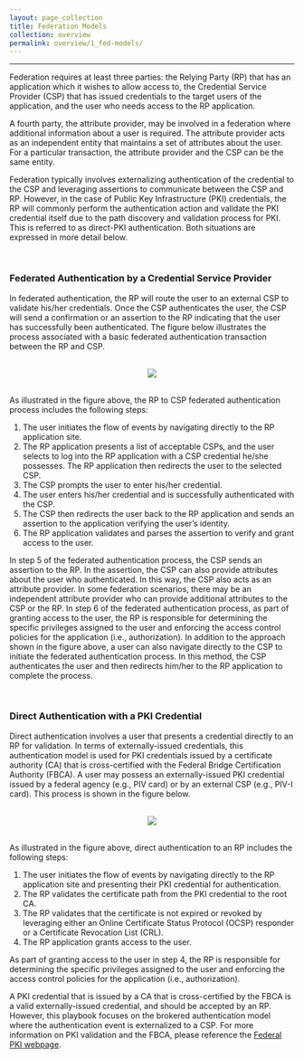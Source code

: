 ```yaml
---
layout: page_collection
title: Federation Models
collection: overview
permalink: overview/1_fed-models/
---
```

<script>
$(function() {
  $( "#accordion" ).accordion({
    heightStyle: "content",
    collapsible: "true",
    active: "false"
  });
});
</script>
---------------------------------------

Federation requires at least three parties: the Relying Party (RP) that has an application which it wishes to allow access to, the Credential Service Provider (CSP) that has issued credentials to the target users of the application, and the user who needs access to the RP application. 

A fourth party, the attribute provider, may be involved in a federation where additional information about a user is required. The attribute provider acts as an independent entity that maintains a set of attributes about the user. For a particular transaction, the attribute provider and the CSP can be the same entity.

Federation typically involves externalizing authentication of the credential to the CSP and leveraging assertions to communicate between the CSP and RP. However, in the case of Public Key Infrastructure (PKI) credentials, the RP will commonly perform the authentication action and validate the PKI credential itself due to the path discovery and validation process for PKI. This is referred to as direct-PKI authentication. Both situations are expressed in more detail below.

<br>

### Federated Authentication by a Credential Service Provider

In federated authentication, the RP will route the user to an external CSP to validate his/her credentials. Once the CSP authenticates the user, the CSP will send a confirmation or an assertion to the RP indicating that the user has successfully been authenticated. The figure below illustrates the process associated with a basic federated authentication transaction between the RP and CSP.

<br>

<div style="text-align:center"><img src="{{site.baseurl}}/img/rp-csp.png"/></div>

<br>

As illustrated in the figure above, the RP to CSP federated authentication process includes the following steps:

1.	The user initiates the flow of events by navigating directly to the RP application site. 
2.	The RP application presents a list of acceptable CSPs, and the user selects to log into the RP application with a CSP credential he/she possesses. The RP application then redirects the user to the selected CSP. 
3.	The CSP prompts the user to enter his/her credential.
4.	The user enters his/her credential and is successfully authenticated with the CSP. 
5.	The CSP then redirects the user back to the RP application and sends an assertion to the application verifying the user’s identity. 
6.	The RP application validates and parses the assertion to verify and grant access to the user.

In step 5 of the federated authentication process, the CSP sends an assertion to the RP. In the assertion, the CSP can also provide attributes about the user who authenticated. In this way, the CSP also acts as an attribute provider. In some federation scenarios, there may be an independent attribute provider who can provide additional attributes to the CSP or the RP. In step 6 of the federated authentication process, as part of granting access to the user, the RP is responsible for determining the specific privileges assigned to the user and enforcing the access control policies for the application (i.e., authorization). 
In addition to the approach shown in the figure above, a user can also navigate directly to the CSP to initiate the federated authentication process. In this method, the CSP authenticates the user and then redirects him/her to the RP application to complete the process.

<br>

### Direct Authentication with a PKI Credential

Direct authentication involves a user that presents a credential directly to an RP for validation. In terms of externally-issued credentials, this authentication model is used for PKI credentials issued by a certificate authority (CA) that is cross-certified with the Federal Bridge Certification Authority (FBCA). A user may possess an externally-issued PKI credential issued by a federal agency (e.g., PIV card) or by an external CSP (e.g., PIV-I card). This process is shown in the figure below.

<br>

<div style="text-align:center"><img src="{{site.baseurl}}/img/direct-auth.png"/></div>

<br>

As illustrated in the figure above, direct authentication to an RP includes the following steps:

1.	The user initiates the flow of events by navigating directly to the RP application site and presenting their PKI credential for authentication. 
2.	The RP validates the certificate path from the PKI credential to the root CA.
3.	The RP validates that the certificate is not expired or revoked by leveraging either an Online Certificate Status Protocol (OCSP) responder or a Certificate Revocation List (CRL).
4.	The RP application grants access to the user.

As part of granting access to the user in step 4, the RP is responsible for determining the specific privileges assigned to the user and enforcing the access control policies for the application (i.e., authorization). 

A PKI credential that is issued by a CA that is cross-certified by the FBCA is a valid externally-issued credential, and should be accepted by an RP. However, this playbook focuses on the brokered authentication model where the authentication event is externalized to a CSP. For more information on PKI validation and the FBCA, please reference the [Federal PKI webpage](https://www.idmanagement.gov/IDM/s/article_content_old?tag=a0Gt0000000SfwP).

















